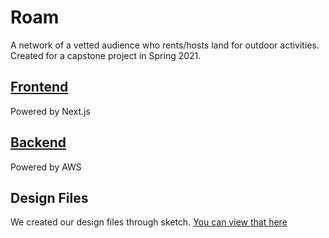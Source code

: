 # Roam

A network of a vetted audience who rents/hosts land for outdoor activities. Created for a capstone project in Spring 2021.

## [Frontend](frontend)

Powered by Next.js

## [Backend](backend)

Powered by AWS

## Design Files

We created our design files through sketch. [You can view that here](https://www.sketch.com/s/ed5ea759-9409-4c5e-8929-5a1bfbccd230)
